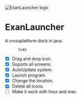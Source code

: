 ![ExanLauncher logo](https://puu.sh/s6gG9/1622eb4d0d.png)
# ExanLauncher
A crossplatform dock in java.

          todo

- [x] Drag and drop icon.
- [x] Suports all screens.
- [x] AutoUpdate system.
- [x] Launch program.
- [x] Change the location.
- [x] Delete all icons.
- [ ] Make it work with linux and mac.
